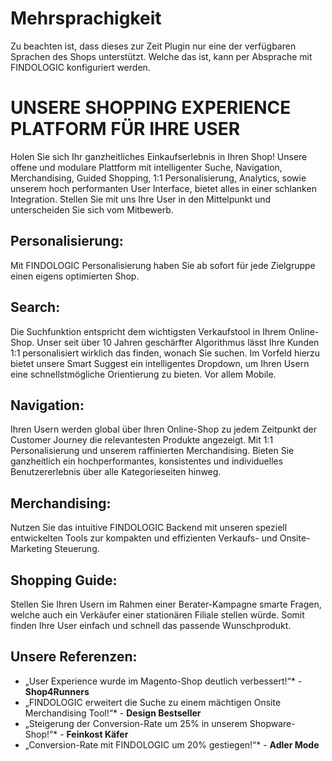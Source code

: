 # Mehrsprachigkeit

Zu beachten ist, dass dieses zur Zeit Plugin nur eine der verfügbaren Sprachen des Shops unterstützt. Welche das ist, kann per Absprache mit FINDOLOGIC konfiguriert werden.

# UNSERE SHOPPING EXPERIENCE PLATFORM FÜR IHRE USER

Holen Sie sich Ihr ganzheitliches Einkaufserlebnis in Ihren Shop!
Unsere offene und modulare Plattform mit intelligenter Suche, Navigation, Merchandising, Guided Shopping, 1:1 Personalisierung, Analytics, sowie unserem hoch performanten User Interface, bietet alles in einer schlanken Integration.
Stellen Sie mit uns Ihre User in den Mittelpunkt und unterscheiden Sie sich vom Mitbewerb.

## Personalisierung:
Mit FINDOLOGIC Personalisierung haben Sie ab sofort für jede Zielgruppe einen eigens optimierten Shop.

## Search:
Die Suchfunktion entspricht dem wichtigsten Verkaufstool in Ihrem Online-Shop. Unser seit über 10 Jahren geschärfter Algorithmus lässt Ihre Kunden 1:1 personalisiert wirklich das finden, wonach Sie suchen. Im Vorfeld hierzu bietet unsere Smart Suggest ein intelligentes Dropdown, um Ihren Usern eine schnellstmögliche Orientierung zu bieten. Vor allem Mobile.

## Navigation:
Ihren Usern werden global über Ihren Online-Shop zu jedem Zeitpunkt der Customer Journey die relevantesten Produkte angezeigt. Mit 1:1 Personalisierung und unserem raffinierten Merchandising. Bieten Sie ganzheitlich ein hochperformantes, konsistentes und individuelles Benutzererlebnis über alle Kategorieseiten hinweg.

## Merchandising:
Nutzen Sie das intuitive FINDOLOGIC Backend mit unseren speziell entwickelten Tools zur kompakten und effizienten Verkaufs- und Onsite-Marketing Steuerung.

## Shopping Guide:
Stellen Sie Ihren Usern im Rahmen einer Berater-Kampagne smarte Fragen, welche auch ein Verkäufer einer stationären Filiale stellen würde. Somit finden Ihre User einfach und schnell das passende Wunschprodukt.

## Unsere Referenzen:
* „User Experience wurde im Magento-Shop deutlich verbessert!“* -  **Shop4Runners**
* „FINDOLOGIC erweitert die Suche zu einem mächtigen Onsite Merchandising Tool!“* - **Design Bestseller**
* „Steigerung der Conversion-Rate um 25% in unserem Shopware-Shop!“* - **Feinkost Käfer**
* „Conversion-Rate mit FINDOLOGIC um 20% gestiegen!“* - **Adler Mode**
